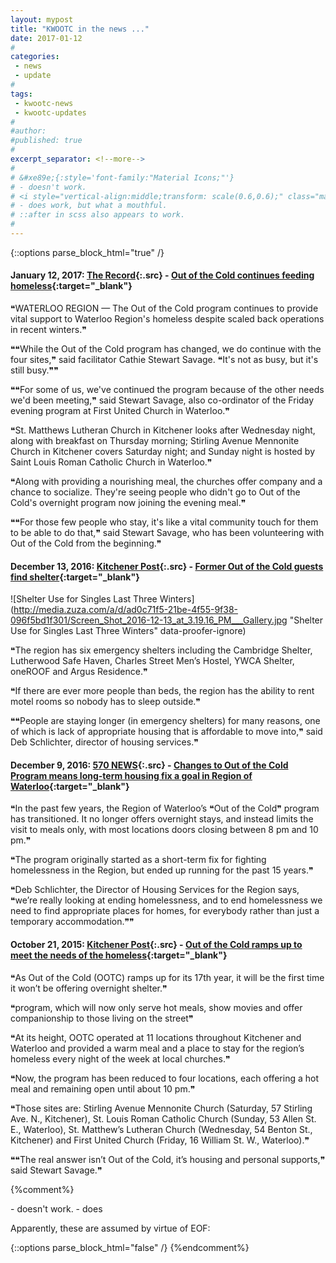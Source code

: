 ```yaml
---
layout: mypost
title: "KWOOTC in the news ..."
date: 2017-01-12
#
categories:
 - news
 - update
#
tags:
 - kwootc-news
 - kwootc-updates
#
#author:
#published: true
#
excerpt_separator: <!--more-->
#
# &#xe89e;{:style='font-family:"Material Icons;"'}
# - doesn't work.
# <i style="vertical-align:middle;transform: scale(0.6,0.6);" class="material-icons">open_in_new</i>
# - does work, but what a mouthful.
# ::after in scss also appears to work.
#
---
```

{::options parse_block_html="true" /}
<div class="news-article-review">


#### January 12, 2017: [The Record](http://www.therecord.com/ " "){:.src} - [Out of the Cold continues feeding homeless](http://www.therecord.com/news-story/7063702-out-of-the-cold-continues-feeding-homeless/ " "){:target="_blank"}

❝WATERLOO REGION — The Out of the Cold program continues to provide vital support to Waterloo Region's homeless despite scaled back operations in recent winters.❞

❝❝While the Out of the Cold program has changed, we do continue with the four sites,❞ said facilitator Cathie Stewart Savage. ❝It's not as busy, but it's still busy.❞❞

❝❝For some of us, we've continued the program because of the other needs we'd been meeting,❞ said Stewart Savage, also co-ordinator of the Friday evening program at First United Church in Waterloo.❞

❝St. Matthews Lutheran Church in Kitchener looks after Wednesday night, along with breakfast on Thursday morning; Stirling Avenue Mennonite Church in Kitchener covers Saturday night; and Sunday night is hosted by Saint Louis Roman Catholic Church in Waterloo.❞

❝Along with providing a nourishing meal, the churches offer company and a chance to socialize. They're seeing people who didn't go to Out of the Cold's overnight program now joining the evening meal.❞

❝❝For those few people who stay, it's like a vital community touch for them to be able to do that,❞ said Stewart Savage, who has been volunteering with Out of the Cold from the beginning.❞


#### December 13, 2016: [Kitchener Post](http://www.kitchenerpost.ca " "){:.src} - [Former Out of the Cold guests find shelter](http://www.kitchenerpost.ca/community-story/7018293-former-out-of-the-cold-guests-find-shelter/ " "){:target="_blank"}

<!--more-->

![Shelter Use for Singles Last Three Winters](http://media.zuza.com/a/d/ad0c71f5-21be-4f55-9f38-096f5bd1f301/Screen_Shot_2016-12-13_at_3.19.16_PM___Gallery.jpg "Shelter Use for Singles Last Three Winters" data-proofer-ignore)

❝The region has six emergency shelters including the Cambridge Shelter, Lutherwood Safe Haven, Charles Street Men’s Hostel, YWCA Shelter, oneROOF and Argus Residence.❞

❝If there are ever more people than beds, the region has the ability to rent motel rooms so nobody has to sleep outside.❞

❝❝People are staying longer (in emergency shelters) for many reasons, one of which is lack of appropriate housing that is affordable to move into,❞ said Deb Schlichter, director of housing services.❞

#### December 9, 2016: [570 NEWS](http://www.570news.com " "){:.src} - [Changes to Out of the Cold Program means long-term housing fix a goal in Region of Waterloo](http://www.570news.com/2016/12/09/changes-cold-program-means-long-term-housing-fix-goal-region-waterloo/ " "){:target="_blank"}

❝In the past few years, the Region of Waterloo’s ❝Out of the Cold❞ program has transitioned. It no longer offers overnight stays, and instead limits the visit to meals only, with most locations doors closing between 8 pm and 10 pm.❞

❝The program originally started as a short-term fix for fighting homelessness in the Region, but ended up running for the past 15 years.❞

❝Deb Schlichter, the Director of Housing Services for the Region says, ❝we’re really looking at ending homelessness, and to end homelessness we need to find appropriate places for homes, for everybody rather than just a temporary accommodation.❞❞


#### October 21, 2015: [Kitchener Post](http://www.kitchenerpost.ca " "){:.src} - [Out of the Cold ramps up to meet the needs of the homeless](http://www.kitchenerpost.ca/news-story/5970526-out-of-the-cold-ramps-up-to-meet-the-needs-of-the-homeless " "){:target="_blank"}

❝As Out of the Cold (OOTC) ramps up for its 17th year, it will be the first time it won’t be offering overnight shelter.❞

❝program, which will now only serve hot meals, show movies and offer companionship to those living on the street❞

❝At its height, OOTC operated at 11 locations throughout Kitchener and Waterloo and provided a warm meal and a place to stay for the region’s homeless every night of the week at local churches.❞

❝Now, the program has been reduced to four locations, each offering a hot meal and remaining open until about 10 pm.❞

❝Those sites are: Stirling Avenue Mennonite Church (Saturday, 57 Stirling Ave. N., Kitchener), St. Louis Roman Catholic Church (Sunday, 53 Allen St. E., Waterloo), St. Matthew’s Lutheran Church (Wednesday, 54 Benton St., Kitchener) and First United Church (Friday, 16 William St. W., Waterloo).❞


❝❝The real answer isn’t Out of the Cold, it’s housing and personal supports,❞ said Stewart Savage.❞

{%comment%}
</div class="news-article-review"> - doesn't work.
</div> - does

Apparently, these are assumed by virtue of EOF:
</div>
{::options parse_block_html="false" /}
{%endcomment%}
